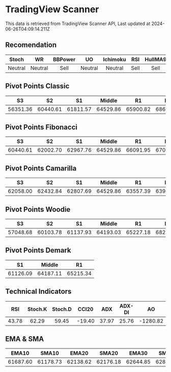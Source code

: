 # TradingView Scanner
This data is retrieved from TradingView Scanner API, Last updated at 2024-06-26T04:09:14.211Z

## Recomendation
| Stoch | WR | BBPower | UO | Ichimoku | RSI | HullMA9 |
| :---: | :---: | :---: | :---: | :---: | :---: | :---: |
| Neutral | Neutral | Sell | Neutral | Neutral | Sell | Sell |

## Pivot Points Classic
| S3 | S2 | S1 | Middle | R1 | R2 | R3 |
| :---: | :---: | :---: | :---: | :---: | :---: | :---: |
| 56351.36 | 60440.61 | 61811.57 | 64529.86 | 65900.82 | 68619.11 | 72708.36 |

## Pivot Points Fibonacci
| S3 | S2 | S1 | Middle | R1 | R2 | R3 |
| :---: | :---: | :---: | :---: | :---: | :---: | :---: |
| 60440.61 | 62002.70 | 62967.76 | 64529.86 | 66091.95 | 67057.01 | 68619.11 |

## Pivot Points Camarilla
| S3 | S2 | S1 | Middle | R1 | R2 | R3 |
| :---: | :---: | :---: | :---: | :---: | :---: | :---: |
| 62058.00 | 62432.84 | 62807.69 | 64529.86 | 63557.39 | 63932.24 | 64307.08 |

## Pivot Points Woodie
| S3 | S2 | S1 | Middle | R1 | R2 | R3 |
| :---: | :---: | :---: | :---: | :---: | :---: | :---: |
| 57048.68 | 60103.78 | 61137.93 | 64193.03 | 65227.18 | 68282.28 | 69316.43 |

## Pivot Points Demark
| S1 | Middle | R1 |
| :---: | :---: | :---: |
| 61126.09 | 64187.11 | 65215.34 |

## Technical Indicators
| RSI | Stoch.K | Stoch.D | CCI20 | ADX | ADX-DI | AO | Mom | MACD | MACD | W.R | HullMA9 |
| :---: | :---: | :---: | :---: | :---: | :---: | :---: | :---: | :---: | :---: | :---: | :---: |
| 43.78 | 62.29 | 59.45 | -19.40 | 37.97 | 25.76 | -1280.82 | 1000.30 | -697.26 | -844.49 | -31.57 | 62134.13 |

## EMA & SMA
| EMA10 | SMA10 | EMA20 | SMA20 | EMA30 | SMA30 | EMA50 | SMA50 | EMA100 | SMA100 | EMA200 | SMA200 |
| :---: | :---: | :---: | :---: | :---: | :---: | :---: | :---: | :---: | :---: | :---: | :---: |
| 61687.60 | 61178.73 | 62138.62 | 62176.18 | 62644.85 | 62834.36 | 63503.37 | 63734.10 | 64927.21 | 65486.63 | 65919.64 | 67228.87 |
